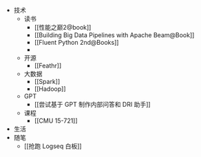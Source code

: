 - 技术
	- 读书
		- [[性能之巅2@book]]
		- [[Building Big Data Pipelines with Apache Beam@Book]]
		- [[Fluent Python 2nd@Books]]
		-
	- 开源
		- [[Feathr]]
	- 大数据
		- [[Spark]]
		- [[Hadoop]]
	- GPT
		- [[尝试基于 GPT 制作内部问答和 DRI 助手]]
	- 课程
		- [[CMU 15-721]]
- 生活
- 随笔
	- [[抢跑 Logseq 白板]]